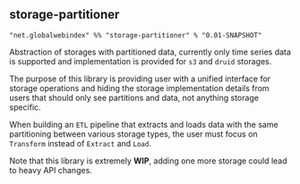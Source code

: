 ## storage-partitioner

```
"net.globalwebindex" %% "storage-partitioner" % "0.01-SNAPSHOT"
```

Abstraction of storages with partitioned data, currently only time series data is supported and implementation is provided
for `s3` and `druid` storages.

The purpose of this library is providing user with a unified interface for storage operations and hiding the storage implementation details
from users that should only see partitions and data, not anything storage specific.

When building an `ETL` pipeline that extracts and loads data with the same partitioning between various storage types, the user
must focus on `Transform` instead of `Extract` and `Load`.

Note that this library is extremely **WIP**, adding one more storage could lead to heavy API changes.